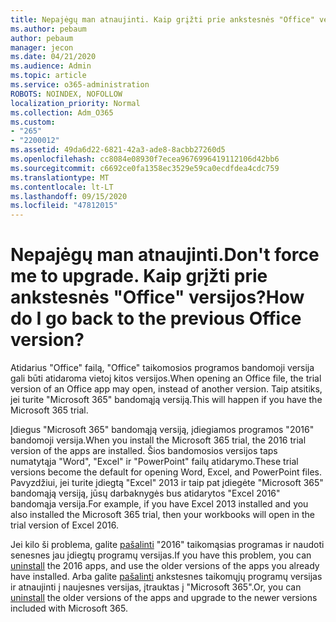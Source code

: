 ```yaml
---
title: Nepajėgų man atnaujinti. Kaip grįžti prie ankstesnės "Office" versijos?
ms.author: pebaum
author: pebaum
manager: jecon
ms.date: 04/21/2020
ms.audience: Admin
ms.topic: article
ms.service: o365-administration
ROBOTS: NOINDEX, NOFOLLOW
localization_priority: Normal
ms.collection: Adm_O365
ms.custom:
- "265"
- "2200012"
ms.assetid: 49da6d22-6821-42a3-ade8-8acbb27260d5
ms.openlocfilehash: cc8084e08930f7ecea9676996419112106d42bb6
ms.sourcegitcommit: c6692ce0fa1358ec3529e59ca0ecdfdea4cdc759
ms.translationtype: MT
ms.contentlocale: lt-LT
ms.lasthandoff: 09/15/2020
ms.locfileid: "47812015"
---
```

# <a name="dont-force-me-to-upgrade-how-do-i-go-back-to-the-previous-office-version"></a><span data-ttu-id="1fad2-103">Nepajėgų man atnaujinti.</span><span class="sxs-lookup"><span data-stu-id="1fad2-103">Don't force me to upgrade.</span></span> <span data-ttu-id="1fad2-104">Kaip grįžti prie ankstesnės "Office" versijos?</span><span class="sxs-lookup"><span data-stu-id="1fad2-104">How do I go back to the previous Office version?</span></span>

<span data-ttu-id="1fad2-105">Atidarius "Office" failą, "Office" taikomosios programos bandomoji versija gali būti atidaroma vietoj kitos versijos.</span><span class="sxs-lookup"><span data-stu-id="1fad2-105">When opening an Office file, the trial version of an Office app may open, instead of another version.</span></span> <span data-ttu-id="1fad2-106">Taip atsitiks, jei turite "Microsoft 365" bandomąją versiją.</span><span class="sxs-lookup"><span data-stu-id="1fad2-106">This will happen if you have the Microsoft 365 trial.</span></span>
  
<span data-ttu-id="1fad2-107">Įdiegus "Microsoft 365" bandomąją versiją, įdiegiamos programos "2016" bandomoji versija.</span><span class="sxs-lookup"><span data-stu-id="1fad2-107">When you install the Microsoft 365 trial, the 2016 trial version of the apps are installed.</span></span> <span data-ttu-id="1fad2-108">Šios bandomosios versijos taps numatytąja "Word", "Excel" ir "PowerPoint" failų atidarymo.</span><span class="sxs-lookup"><span data-stu-id="1fad2-108">These trial versions become the default for opening Word, Excel, and PowerPoint files.</span></span> <span data-ttu-id="1fad2-109">Pavyzdžiui, jei turite įdiegtą "Excel" 2013 ir taip pat įdiegėte "Microsoft 365" bandomąją versiją, jūsų darbaknygės bus atidarytos "Excel 2016" bandomąja versija.</span><span class="sxs-lookup"><span data-stu-id="1fad2-109">For example, if you have Excel 2013 installed and you also installed the Microsoft 365 trial, then your workbooks will open in the trial version of Excel 2016.</span></span>
  
<span data-ttu-id="1fad2-110">Jei kilo ši problema, galite [pašalinti](https://support.office.com/article/9dd49b83-264a-477a-8fcc-2fdf5dbf61d8.aspx) "2016" taikomąsias programas ir naudoti senesnes jau įdiegtų programų versijas.</span><span class="sxs-lookup"><span data-stu-id="1fad2-110">If you have this problem, you can [uninstall](https://support.office.com/article/9dd49b83-264a-477a-8fcc-2fdf5dbf61d8.aspx) the 2016 apps, and use the older versions of the apps you already have installed.</span></span> <span data-ttu-id="1fad2-111">Arba galite [pašalinti](https://support.office.com/article/9dd49b83-264a-477a-8fcc-2fdf5dbf61d8.aspx) ankstesnes taikomųjų programų versijas ir atnaujinti į naujesnes versijas, įtrauktas į "Microsoft 365".</span><span class="sxs-lookup"><span data-stu-id="1fad2-111">Or, you can [uninstall](https://support.office.com/article/9dd49b83-264a-477a-8fcc-2fdf5dbf61d8.aspx) the older versions of the apps and upgrade to the newer versions included with Microsoft 365.</span></span>
